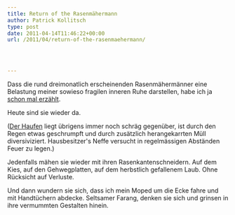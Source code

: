 ```yaml
---
title: Return of the Rasenmähermann
author: Patrick Kollitsch
type: post
date: 2011-04-14T11:46:22+00:00
url: /2011/04/return-of-the-rasenmaehermann/




---
```

Dass die rund dreimonatlich erscheinenden Rasenmähermänner eine Belastung meiner sowieso fragilen inneren Ruhe darstellen, habe ich ja <a href="1955">schon mal erzählt</a>. 

Heute sind sie wieder da. 

(<a href="1955">Der Haufen</a> liegt übrigens immer noch schräg gegenüber, ist durch den Regen etwas geschrumpft und durch zusätzlich herangekarrten Müll diversiviziert. Hausbesitzer's Neffe versucht in regelmässigen Abständen Feuer zu legen.)

Jedenfalls mähen sie wieder mit ihren Rasenkantenschneidern. Auf dem Kies, auf den Gehwegplatten, auf dem herbstlich gefallenem Laub. Ohne Rücksicht auf Verluste. 

Und dann wundern sie sich, dass ich mein Moped um die Ecke fahre und mit Handtüchern abdecke. Seltsamer Farang, denken sie sich und grinsen in ihre vermummten Gestalten hinein.